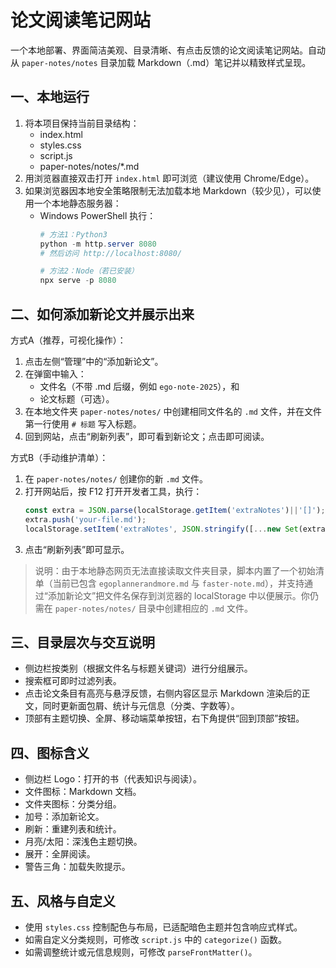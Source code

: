 # 论文阅读笔记网站

一个本地部署、界面简洁美观、目录清晰、有点击反馈的论文阅读笔记网站。自动从 `paper-notes/notes` 目录加载 Markdown（.md）笔记并以精致样式呈现。

## 一、本地运行

1. 将本项目保持当前目录结构：
   - index.html
   - styles.css
   - script.js
   - paper-notes/notes/*.md
2. 用浏览器直接双击打开 `index.html` 即可浏览（建议使用 Chrome/Edge）。
3. 如果浏览器因本地安全策略限制无法加载本地 Markdown（较少见），可以使用一个本地静态服务器：
   - Windows PowerShell 执行：
     ```powershell
     # 方法1：Python3
     python -m http.server 8080
     # 然后访问 http://localhost:8080/

     # 方法2：Node（若已安装）
     npx serve -p 8080
     ```

## 二、如何添加新论文并展示出来

方式A（推荐，可视化操作）：
1. 点击左侧“管理”中的“添加新论文”。
2. 在弹窗中输入：
   - 文件名（不带 .md 后缀，例如 `ego-note-2025`），和
   - 论文标题（可选）。
3. 在本地文件夹 `paper-notes/notes/` 中创建相同文件名的 `.md` 文件，并在文件第一行使用 `# 标题` 写入标题。
4. 回到网站，点击“刷新列表”，即可看到新论文；点击即可阅读。

方式B（手动维护清单）：
1. 在 `paper-notes/notes/` 创建你的新 `.md` 文件。
2. 打开网站后，按 F12 打开开发者工具，执行：
   ```js
   const extra = JSON.parse(localStorage.getItem('extraNotes')||'[]');
   extra.push('your-file.md');
   localStorage.setItem('extraNotes', JSON.stringify([...new Set(extra)]));
   ```
3. 点击“刷新列表”即可显示。

> 说明：由于本地静态网页无法直接读取文件夹目录，脚本内置了一个初始清单（当前已包含 `egoplannerandmore.md` 与 `faster-note.md`），并支持通过“添加新论文”把文件名保存到浏览器的 localStorage 中以便展示。你仍需在 `paper-notes/notes/` 目录中创建相应的 `.md` 文件。

## 三、目录层次与交互说明
- 侧边栏按类别（根据文件名与标题关键词）进行分组展示。
- 搜索框可即时过滤列表。
- 点击论文条目有高亮与悬浮反馈，右侧内容区显示 Markdown 渲染后的正文，同时更新面包屑、统计与元信息（分类、字数等）。
- 顶部有主题切换、全屏、移动端菜单按钮，右下角提供“回到顶部”按钮。

## 四、图标含义
- 侧边栏 Logo：打开的书（代表知识与阅读）。
- 文件图标：Markdown 文档。
- 文件夹图标：分类分组。
- 加号：添加新论文。
- 刷新：重建列表和统计。
- 月亮/太阳：深浅色主题切换。
- 展开：全屏阅读。
- 警告三角：加载失败提示。

## 五、风格与自定义
- 使用 `styles.css` 控制配色与布局，已适配暗色主题并包含响应式样式。
- 如需自定义分类规则，可修改 `script.js` 中的 `categorize()` 函数。
- 如需调整统计或元信息规则，可修改 `parseFrontMatter()`。